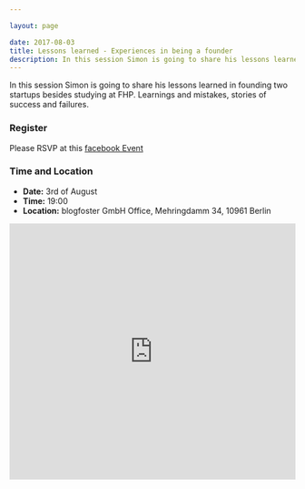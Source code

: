```yaml
---

layout: page

date: 2017-08-03
title: Lessons learned - Experiences in being a founder
description: In this session Simon is going to share his lessons learned in founding two startups besides studying at FHP. Learnings and mistakes, stories of success and failures. 
---
```


In this session Simon is going to share his lessons learned in founding two startups besides studying at FHP. Learnings and mistakes, stories of success and failures. 

### Register

Please RSVP at this [facebook Event](http://facebook.com)

### Time and Location

* **Date:** 3rd of August
* **Time:** 19:00 
* **Location:** blogfoster GmbH Office, Mehringdamm 34, 10961 Berlin


<iframe src="https://www.google.com/maps/embed?pb=!1m18!1m12!1m3!1d2429.19316008862!2d13.385556215806455!3d52.493742979809234!2m3!1f0!2f0!3f0!3m2!1i1024!2i768!4f13.1!3m3!1m2!1s0x47a84e600467c44d%3A0x9c5c454528142ad9!2sblogfoster+GmbH!5e0!3m2!1sen!2sde!4v1499527296774" width="100%" height="450" frameborder="0" style="border:0" allowfullscreen></iframe>
